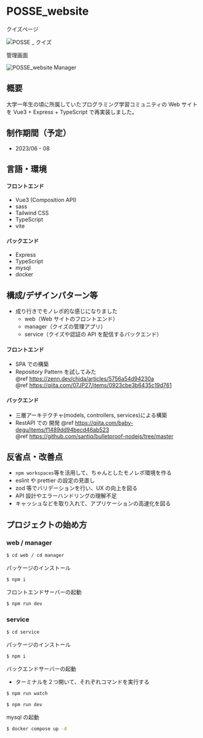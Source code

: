 # POSSE_website

クイズページ

![POSSE _ クイズ](https://github.com/Seiya-Tagami/POSSE_website/assets/107479598/bccb9cd6-ee3b-4d86-b251-fb2d9271cba2)

管理画面

![POSSE_website Manager](https://github.com/Seiya-Tagami/POSSE_website/assets/107479598/1f12c016-0fcd-4b52-9b60-92ecc4a0536a)

## 概要

大学一年生の頃に所属していたプログラミング学習コミュニティの Web サイトを Vue3 + Express + TypeScript で再実装しました。

## 制作期間（予定）

- 2023/06 - 08

## 言語・環境

#### フロントエンド

- Vue3 (Composition API)
- sass
- Tailwind CSS
- TypeScript
- vite

#### バックエンド

- Express
- TypeScript
- mysql
- docker

## 構成/デザインパターン等

- 成り行きでモノレポ的な感じになりました
  - web（Web サイトのフロントエンド）
  - manager（クイズの管理アプリ）
  - service（クイズや認証の API を配信するバックエンド）

#### フロントエンド

- SPA での構築
- Repository Pattern を試してみた  
  @ref https://zenn.dev/chida/articles/5756a54d94230a  
  @ref https://qiita.com/07JP27/items/0923cbe3b6435c19d761

#### バックエンド

- 三層アーキテクチャ(models, controllers, services)による構築
- RestAPI での 開発
  @ref https://qiita.com/baby-degu/items/f1489dd94becd46ab523  
  @ref https://github.com/santiq/bulletproof-nodejs/tree/master

## 反省点・改善点

- `npm workspaces`等を活用して、ちゃんとしたモノレポ環境を作る
- eslint や prettier の設定の見直し
- zod 等でバリデーションを行い、UX の向上を図る
- API 設計やエラーハンドリングの理解不足
- キャッシュなどを取り入れて、アプリケーションの高速化を図る

## プロジェクトの始め方

### web / manager

```sh
$ cd web / cd manager
```

パッケージのインストール

```sh
$ npm i
```

フロントエンドサーバーの起動

```sh
$ npm run dev
```

### service

```sh
$ cd service
```

パッケージのインストール

```sh
$ npm i
```

バックエンドサーバーの起動

- ターミナルを２つ開いて、それぞれコマンドを実行する

```sh
$ npm run watch
```

```sh
$ npm run dev
```

mysql の起動

```sh
$ docker compose up -d
```
